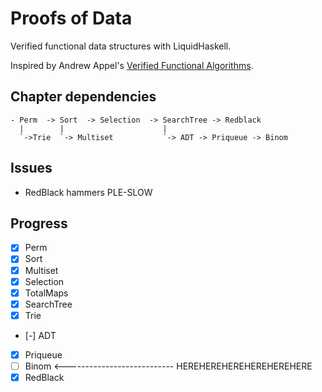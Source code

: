 # Proofs of Data

Verified functional data structures with LiquidHaskell. 

Inspired by Andrew Appel's [Verified Functional Algorithms][vfa].

## Chapter dependencies

```
- Perm  -> Sort  -> Selection  -> SearchTree -> Redblack
  |        |                      |
  `->Trie  `-> Multiset           `-> ADT -> Priqueue -> Binom
```

## Issues

- RedBlack hammers PLE-SLOW

## Progress

- [x] Perm
- [x] Sort
- [x] Multiset
- [x] Selection
- [x] TotalMaps
- [x] SearchTree
- [x] Trie
- [-] ADT
- [x] Priqueue
- [ ] Binom       <--------------------------- HEREHEREHEREHEREHEREHERE
- [x] RedBlack

[vfa]: https://softwarefoundations.cis.upenn.edu/vfa-current/index.html 

